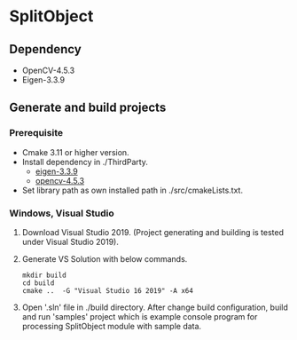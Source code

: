 # SplitObject

## Dependency

- OpenCV-4.5.3
- Eigen-3.3.9


## Generate and build projects

### Prerequisite

- Cmake 3.11 or higher version.
- Install dependency in ./ThirdParty.
    - [eigen-3.3.9](https://gitlab.com/libeigen/eigen/-/releases/3.3.9)
    - [opencv-4.5.3](https://github.com/opencv/opencv/releases/4.5.3)
- Set library path as own installed path in ./src/cmakeLists.txt.


### Windows, Visual Studio

1. Download Visual Studio 2019. (Project generating and building is tested under Visual Studio 2019).

2. Generate VS Solution with below commands.

   ```
   mkdir build
   cd build
   cmake ..  -G "Visual Studio 16 2019" -A x64
   ```

   

3. Open '.sln' file in ./build directory. After change build configuration, build and run 'samples' project which is example console program for processing SplitObject module with sample data.

